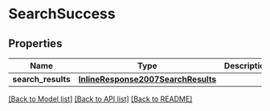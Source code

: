 # SearchSuccess

## Properties
Name | Type | Description | Notes
------------ | ------------- | ------------- | -------------
**search_results** | [**InlineResponse2007SearchResults**](InlineResponse2007SearchResults.md) |  | [optional] 

[[Back to Model list]](../README.md#documentation-for-models) [[Back to API list]](../README.md#documentation-for-api-endpoints) [[Back to README]](../README.md)


